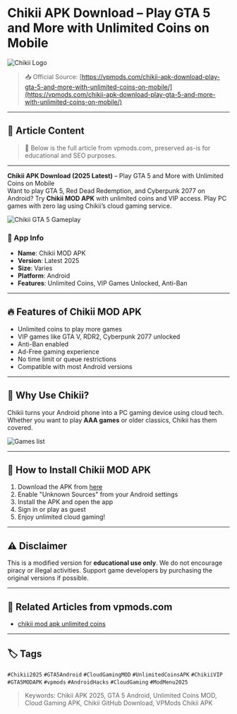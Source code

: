 # Chikii APK Download – Play GTA 5 and More with Unlimited Coins on Mobile

![Chikii Logo](https://vpmods.com/wp-content/uploads/2025/06/Chikii-MOD-APK-for-Android-Safe-Download-Guide-VIP-Coins-Unlocked-150x150.png)

> 📥 Official Source: [https://vpmods.com/chikii-apk-download-play-gta-5-and-more-with-unlimited-coins-on-mobile/](https://vpmods.com/chikii-apk-download-play-gta-5-and-more-with-unlimited-coins-on-mobile/)

---

## 📝 Article Content

> 📌 Below is the full article from vpmods.com, preserved as-is for educational and SEO purposes.

---

**Chikii APK Download (2025 Latest)** – Play GTA 5 and More with Unlimited Coins on Mobile  
Want to play GTA 5, Red Dead Redemption, and Cyberpunk 2077 on Android? Try **Chikii MOD APK** with unlimited coins and VIP access. Play PC games with zero lag using Chikii’s cloud gaming service.

![Chikii GTA 5 Gameplay](https://vpmods.com/chikii-mod-apk-v4-vip-unlocked-unlimited-coins/)

### 📌 App Info

- **Name**: Chikii MOD APK  
- **Version**: Latest 2025  
- **Size**: Varies  
- **Platform**: Android  
- **Features**: Unlimited Coins, VIP Games Unlocked, Anti-Ban  

---

## 🔥 Features of Chikii MOD APK

- Unlimited coins to play more games
- VIP games like GTA V, RDR2, Cyberpunk 2077 unlocked
- Anti-Ban enabled
- Ad-Free gaming experience
- No time limit or queue restrictions
- Compatible with most Android versions

---

## 🧠 Why Use Chikii?

Chikii turns your Android phone into a PC gaming device using cloud tech. Whether you want to play **AAA games** or older classics, Chikii has them covered.

![Games list](https://vpmods.com/wp-content/uploads/2025/06/hq720.avif)

---

## 📲 How to Install Chikii MOD APK

1. Download the APK from [here](https://vpmods.com/chikii-apk-download-play-gta-5-and-more-with-unlimited-coins-on-mobile/)
2. Enable "Unknown Sources" from your Android settings
3. Install the APK and open the app
4. Sign in or play as guest
5. Enjoy unlimited cloud gaming!

---

## ⚠️ Disclaimer

This is a modified version for **educational use only**. We do not encourage piracy or illegal activities. Support game developers by purchasing the original versions if possible.

---

## 🔗 Related Articles from vpmods.com

- [chikii mod apk  unlimited coins](https://vpmods.com/chikii-mod-apk-unlimited-coins-and-vip-the-ultimate-cloud-gaming-experience-on-mobile/)

---

## 🏷️ Tags

`#Chikii2025` `#GTA5Android` `#CloudGamingMOD` `#UnlimitedCoinsAPK` `#ChikiiVIP` `#GTA5MODAPK` `#vpmods` `#AndroidHacks` `#CloudGaming` `#ModMenu2025`

> Keywords: Chikii APK 2025, GTA 5 Android, Unlimited Coins MOD, Cloud Gaming APK, Chikii GitHub Download, VPMods Chikii APK
